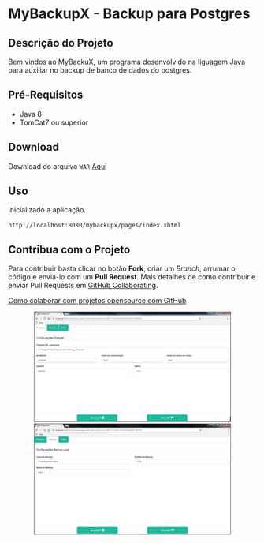 # MyBackupX - Backup para Postgres #
## Descrição do Projeto
Bem vindos ao MyBackuX, um programa desenvolvido na liguagem Java para auxiliar no backup de banco de dados do postgres.

## Pré-Requisitos ##
* Java 8
* TomCat7 ou superior

## Download  ##
Download do arquivo `WAR` [Aqui](https://github.com/khalleb/mybackupX/tree/master/version/v0.0.9/)


## Uso ##
Inicializado a aplicação.

    http://localhost:8080/mybackupx/pages/index.xhtml

## Contribua com o Projeto ##
Para contribuir basta clicar no botão **Fork**, criar um *Branch*, arrumar o código e enviá-lo com um **Pull Request**.
Mais detalhes de como contribuir e enviar Pull Requests em [GitHub Collaborating](https://help.github.com/categories/63/articles).

[Como colaborar com projetos opensource com GitHub](http://www.youtube.com/watch?v=H3olaBo83As)


<p align="center">
  <img src="images/img_01.png" width="400"/>
  <img src="images/img_02.png" width="400"/>
</p>

